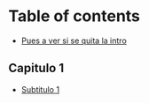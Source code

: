 # Table of contents

* [Pues a ver si se quita la intro](README.md)

## Capitulo 1

* [Subtitulo 1](capitulo-1/subtitulo-1.md)

